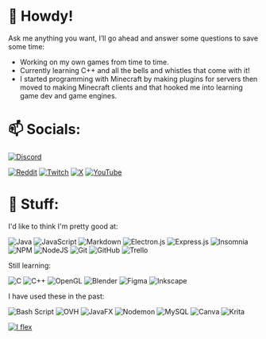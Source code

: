 # 👋 Howdy!
Ask me anything you want, I’ll go ahead and answer some questions to save some time:
- Working on my own games from time to time.
- Currently learning C++ and all the bells and whistles that come with it!
- I started programming with Minecraft by making plugins for servers then moved to making Minecraft clients and
that hooked me into learning game dev and game engines.

# 📫 Socials:
[![Discord](https://lanyard.cnrad.dev/api/411582798009466880)](https://discord.com/users/411582798009466880)

[![Reddit](https://img.shields.io/badge/Reddit-%23FF4500.svg?logo=Reddit&logoColor=white)](https://reddit.com/user/ImNotStealth) [![Twitch](https://img.shields.io/badge/Twitch-%239146FF.svg?logo=Twitch&logoColor=white)](https://twitch.tv/ImNotStealth_) [![X](https://img.shields.io/badge/X-black.svg?logo=X&logoColor=white)](https://x.com/ImNotStealth) [![YouTube](https://img.shields.io/badge/YouTube-%23FF0000.svg?logo=YouTube&logoColor=white)](https://youtube.com/@ImNotStealth) 

# 🚀 Stuff:
I'd like to think I'm pretty good at:

![Java](https://img.shields.io/badge/java-%23ED8B00.svg?style=for-the-badge&logo=openjdk&logoColor=white) ![JavaScript](https://img.shields.io/badge/javascript-%23323330.svg?style=for-the-badge&logo=javascript&logoColor=%23F7DF1E) ![Markdown](https://img.shields.io/badge/markdown-%23000000.svg?style=for-the-badge&logo=markdown&logoColor=white) ![Electron.js](https://img.shields.io/badge/Electron-191970?style=for-the-badge&logo=Electron&logoColor=white) ![Express.js](https://img.shields.io/badge/express.js-%23404d59.svg?style=for-the-badge&logo=express&logoColor=%2361DAFB) ![Insomnia](https://img.shields.io/badge/Insomnia-black?style=for-the-badge&logo=insomnia&logoColor=5849BE) ![NPM](https://img.shields.io/badge/NPM-%23CB3837.svg?style=for-the-badge&logo=npm&logoColor=white) ![NodeJS](https://img.shields.io/badge/node.js-6DA55F?style=for-the-badge&logo=node.js&logoColor=white) ![Git](https://img.shields.io/badge/git-%23F05033.svg?style=for-the-badge&logo=git&logoColor=white) ![GitHub](https://img.shields.io/badge/github-%23121011.svg?style=for-the-badge&logo=github&logoColor=white) ![Trello](https://img.shields.io/badge/Trello-%23026AA7.svg?style=for-the-badge&logo=Trello&logoColor=white)

Still learning:

![C](https://img.shields.io/badge/c-%2300599C.svg?style=for-the-badge&logo=c&logoColor=white) ![C++](https://img.shields.io/badge/c++-%2300599C.svg?style=for-the-badge&logo=c%2B%2B&logoColor=white) ![OpenGL](https://img.shields.io/badge/OpenGL-%23FFFFFF.svg?style=for-the-badge&logo=opengl) ![Blender](https://img.shields.io/badge/blender-%23F5792A.svg?style=for-the-badge&logo=blender&logoColor=white) ![Figma](https://img.shields.io/badge/figma-%23F24E1E.svg?style=for-the-badge&logo=figma&logoColor=white) ![Inkscape](https://img.shields.io/badge/Inkscape-e0e0e0?style=for-the-badge&logo=inkscape&logoColor=080A13)

I have used these in the past:

![Bash Script](https://img.shields.io/badge/bash_script-%23121011.svg?style=for-the-badge&logo=gnu-bash&logoColor=white) ![OVH](https://img.shields.io/badge/ovh-%23123F6D.svg?style=for-the-badge&logo=ovh&logoColor=#123F6D)  ![JavaFX](https://img.shields.io/badge/javafx-%23FF0000.svg?style=for-the-badge&logo=javafx&logoColor=white)  ![Nodemon](https://img.shields.io/badge/NODEMON-%23323330.svg?style=for-the-badge&logo=nodemon&logoColor=%BBDEAD)  ![MySQL](https://img.shields.io/badge/mysql-4479A1.svg?style=for-the-badge&logo=mysql&logoColor=white) ![Canva](https://img.shields.io/badge/Canva-%2300C4CC.svg?style=for-the-badge&logo=Canva&logoColor=white)  ![Krita](https://img.shields.io/badge/Krita-203759?style=for-the-badge&logo=krita&logoColor=EEF37B) 

[![I flex](https://github-readme-stats.sathonay.vercel.app/api?username=ImNotStealth&count_private=true&hide_border=true&show_icons=true&bg_color=FFFFFF00&text_color=777777CC)](https://github.com/ImNotStealth)
<!--[![I can speak multiple languages unlike you @_@](https://github-readme-stats.sathonay.vercel.app/api/top-langs/?username=ImNotStealth&layout=compact&hide_border=true&bg_color=FFFFFF00&text_color=777777CC)](https://github.com/ImNotStealth)-->
